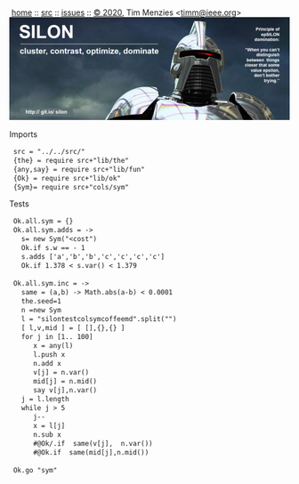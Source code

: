 <a name=top></a><p>       
&nbsp;[home](http://git.io/silon) ::
[src](https://github.com/timm/silon/raw/master/src) ::
[issues](http://git.io/silon) ::
<a href="https://github.com/timm/silon/raw/master/raw/master/LICENSE.md">&copy; 2020</a>,
Tim Menzies
<<a href="mailto:timm@ieee.org">timm&commat;ieee.org</a>>
<br>
[<img width=900 src="https://github.com/timm/silon/raw/master/etc/img/banner.jpg">](http://git.io/silon)<br>


Imports

     src = "../../src/"
     {the} = require src+"lib/the"
     {any,say} = require src+"lib/fun"
     {Ok} = require src+"lib/ok"
     {Sym}= require src+"cols/sym"
  
Tests

     Ok.all.sym = {}
     Ok.all.sym.adds = ->
       s= new Sym("<cost")
       Ok.if s.w == - 1
       s.adds ['a','b','b','c','c','c','c']
       Ok.if 1.378 < s.var() < 1.379

     Ok.all.sym.inc = ->
       same = (a,b) -> Math.abs(a-b) < 0.0001
       the.seed=1
       n =new Sym
       l = "silontestcolsymcoffeemd".split("")
       [ l,v,mid ] = [ [],{},{} ]
       for j in [1.. 100]
          x = any(l)
          l.push x
          n.add x
          v[j] = n.var()
          mid[j] = n.mid()
          say v[j],n.var()
       j = l.length 
       while j > 5
          j--
          x = l[j]
          n.sub x
          #@Ok/.if  same(v[j],  n.var())
          #@Ok.if  same(mid[j],n.mid())
 
     Ok.go "sym"
